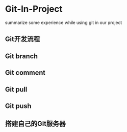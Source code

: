 # Git-In-Project
summarize some experience while using git in our project

## Git开发流程

## Git branch

## Git comment

## Git pull

## Git push

## 搭建自己的Git服务器